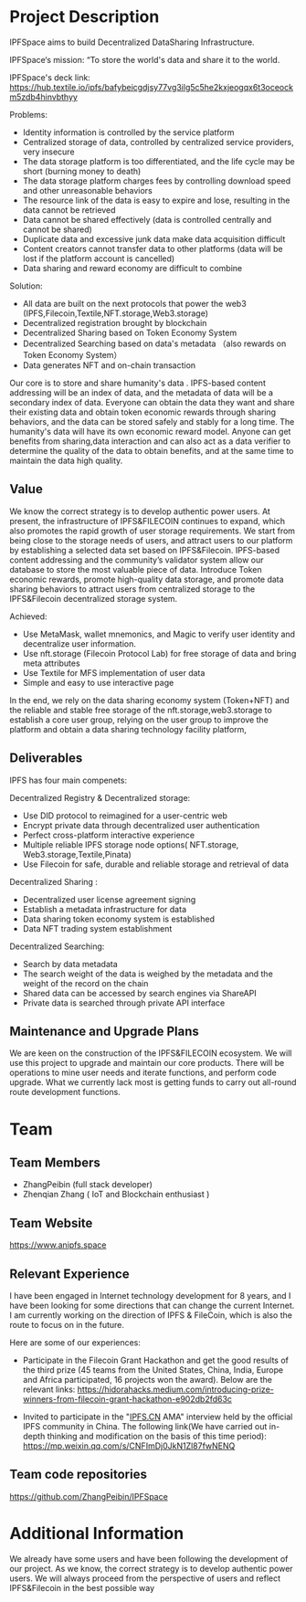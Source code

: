 # Project Description

IPFSpace aims to build Decentralized DataSharing Infrastructure. 

IPFSpace‘s mission: “To store the world's data and share it to the world.

IPFSpace's deck link: https://hub.textile.io/ipfs/bafybeicgdjsy77vg3ilg5c5he2kxjeogqx6t3oceockm5zdb4hinvbthyy

 Problems:
 - Identity information is controlled by the service platform
 - Centralized storage of data, controlled by centralized service providers, very insecure
 - The data storage platform is too differentiated, and the life cycle may be short (burning money to death)
 - The data storage platform charges fees by controlling download speed and other unreasonable behaviors
 - The resource link of the data is easy to expire and lose, resulting in the data cannot be retrieved
 - Data cannot be shared effectively (data is controlled centrally and cannot be shared)
 - Duplicate data and excessive junk data make data acquisition difficult
 - Content creators cannot transfer data to other platforms (data will be lost if the platform account is cancelled)
 - Data sharing and reward economy are difficult to combine

Solution:

- All data are built on the next protocols that power the web3 (IPFS,Filecoin,Textile,NFT.storage,Web3.storage)
- Decentralized registration brought by blockchain
- Decentralized Sharing based on Token Economy System
- Decentralized Searching based on data's metadata （also rewards on Token Economy System）
- Data generates NFT and on-chain transaction

Our core is to store and share humanity's data . IPFS-based content addressing will be an index of data, and the metadata of data will be a secondary index of data. Everyone can obtain the data they want and share their existing data and obtain token economic rewards through sharing behaviors, and the data can be stored safely and stably for a long time.
The humanity's data will have its own economic reward model. Anyone can get benefits from sharing,data interaction and can also act as a data verifier to determine the quality of the data to obtain benefits, and at the same time to maintain the data high quality.


## Value
We know the correct strategy is to develop authentic power users.
At present, the infrastructure of IPFS&FILECOIN continues to expand, which also promotes the rapid growth of user storage requirements. We start from being close to the storage needs of users, and attract users to our platform by establishing a selected data set based on IPFS&Filecoin.
IPFS-based content addressing and the community’s validator system allow our database to store the most valuable piece of data. Introduce Token economic rewards, promote high-quality data storage, and promote data sharing behaviors to attract users from centralized storage to the IPFS&Filecoin decentralized storage system.

Achieved:

- Use MetaMask, wallet mnemonics, and Magic to verify user identity and decentralize user information.
- Use nft.storage (Filecoin Protocol Lab) for free storage of data and bring meta attributes
- Use Textile for MFS implementation of user data
- Simple and easy to use interactive page

In the end, we rely on the data sharing economy system (Token+NFT) and the reliable and stable free storage of the nft.storage,web3.storage to establish a core user group, relying on the user group to improve the platform and obtain a data sharing technology facility platform,

## Deliverables

IPFS has four main compenets: 

Decentralized Registry & Decentralized storage: 
-	Use DID protocol to reimagined for a user-centric web
-	Encrypt private data through decentralized user authentication
-	Perfect cross-platform interactive experience
-	Multiple reliable IPFS storage node options( NFT.storage, Web3.storage,Textile,Pinata)
-	Use Filecoin for safe, durable and reliable storage and retrieval of data

Decentralized Sharing : 
-	Decentralized user license agreement signing
-	Establish a metadata infrastructure for data
-	Data sharing token economy system is established
-	Data NFT trading system establishment

Decentralized Searching:
- Search by data metadata
- The search weight of the data is weighed by the metadata and the weight of the record on the chain
- Shared data can be accessed by search engines via ShareAPI
- Private data is searched through private API interface

## Maintenance and Upgrade Plans

We are keen on the construction of the IPFS&FILECOIN ecosystem. We will use this project to upgrade and maintain our core products. There will be operations to mine user needs and iterate functions, and perform code upgrade. What we currently lack most is getting funds to carry out all-round route development functions.
# Team

## Team Members

- ZhangPeibin  (full stack developer)
- Zhenqian Zhang ( IoT and Blockchain enthusiast )


## Team Website

https://www.anipfs.space

## Relevant Experience

I have been engaged in Internet technology development for 8 years, and I have been looking for some directions that can change the current Internet. I am currently working on the direction of IPFS & FileCoin, which is also the route to focus on in the future.

Here are some of our experiences:

- Participate in the Filecoin Grant Hackathon and get the good results of the third prize (45 teams from the United States, China, India, Europe and Africa participated, 16 projects won the award). 
Below are the relevant links:
https://hidorahacks.medium.com/introducing-prize-winners-from-filecoin-grant-hackathon-e902db2fd63c


- Invited to participate in the "[IPFS.CN](http://ipfs.cn/) AMA" interview held by the official IPFS community in China. 
The following link(We have carried out in-depth thinking  and modification on the basis of this time period):
https://mp.weixin.qq.com/s/CNFImDj0JkN1Zl87fwNENQ 
 
## Team code repositories

https://github.com/ZhangPeibin/IPFSpace

# Additional Information

We already have some users and have been following the development of our project. As we know, the correct strategy is to develop authentic power users. We will always proceed from the perspective of users and reflect IPFS&Filecoin in the best possible way
